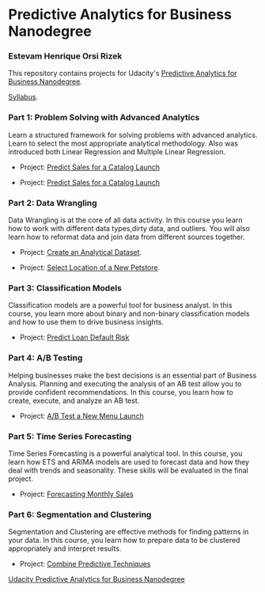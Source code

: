 # Predictive Analytics for Business Nanodegree

### Estevam Henrique Orsi Rizek

This repository contains projects for Udacity's [Predictive Analytics for Business Nanodegree](https://www.udacity.com/course/predictive-analytics-for-business-nanodegree--nd008).

[Syllabus](https://s3-us-west-2.amazonaws.com/udacity-printer/production/syllabus/syllabus-nd008-br-default-en-us.pdf).

### Part 1: Problem Solving with Advanced Analytics

Learn a structured framework for solving problems with advanced analytics. Learn to select the most appropriate analytical methodology. Also was introduced both Linear Regression and Multiple Linear Regression.

- Project: [Predict Sales for a Catalog Launch](https://github.com/Ehor26/Udacity---Nanodegree---Predictive-Analytics-for-Business/blob/master/P1%20-%20Problem%20Solving%20with%20Advanced%20Analytics/Projeto%201-%20Prevendo%20Demanda%20de%20um%20Cat%C3%A1logo.pdf)

- Project: [Predict Sales for a Catalog Launch](https://github.com/Ehor26/Udacity---Nanodegree---Predictive-Analytics-for-Business/blob/master/P1%20-%20Problem%20Solving%20with%20Advanced%20Analytics/Projeto%201-%20Prevendo%20Demanda%20de%20um%20Cat%C3%A1logo.pdf)

### Part 2: Data Wrangling
Data Wrangling is at the core of all data activity. In this course you learn how to work with different data types,dirty data, and outliers. You will also learn how to reformat data and join data from different sources together.

- Project: [Create an Analytical Dataset](https://github.com/Ehor26/Udacity---Nanodegree---Predictive-Analytics-for-Business/blob/master/P2%20-%20Creating%20an%20Analytical%20Dataset/P_2.2%20-%20More%20on%20Predictor%20Variables/Projeto%202%20-%20Recomenda%C3%A7%C3%A3o.pdf).

- Project: [Select Location of a New Petstore](https://github.com/Ehor26/Udacity---Nanodegree---Predictive-Analytics-for-Business/blob/master/P2%20-%20Creating%20an%20Analytical%20Dataset/P_2.2%20-%20More%20on%20Predictor%20Variables/Projeto%202%20-%20Recomenda%C3%A7%C3%A3o.pdf).

### Part 3: Classification Models
Classification models are a powerful tool for business analyst. In this course, you learn more about binary and non-binary classification models and how to use them to drive business insights.

- Project: [Predict Loan Default Risk](https://github.com/Ehor26/Udacity---Nanodegree---Predictive-Analytics-for-Business/blob/master/P2%20-%20Creating%20an%20Analytical%20Dataset/P_2.2%20-%20More%20on%20Predictor%20Variables/Projeto%202%20-%20Recomenda%C3%A7%C3%A3o.pdf)

### Part 4: A/B Testing
Helping businesses make the best decisions is an essential part of Business Analysis. Planning and executing the analysis of an AB test allow you to provide confident recommendations. In this course, you learn how to create, execute, and analyze an AB test.

- Project: [A/B Test a New Menu Launch]( https://github.com/Ehor26/Udacity---Nanodegree---Predictive-Analytics-for-Business/blob/master/P4%20-%20A_B%20Testing%20for%20Business%20Analysts/Projeto%20-%20Prevendo%20o%20Impacto%20do%20Lan%C3%A7amento%20de%20um%20novo%20Menu.pdf)

### Part 5: Time Series Forecasting
Time Series Forecasting is a powerful analytical tool. In this course, you learn how ETS and ARIMA models are used to forecast data and how they deal with trends and seasonality. These skills will be evaluated in the final project.


- Project: [Forecasting Monthly Sales](https://github.com/Ehor26/Udacity---Nanodegree---Predictive-Analytics-for-Business/blob/master/P5%20-%20Time%20Series%20Forecasting/P5%20-%20Forecasting%20Monthly%20Sales%20%E2%80%93%20Video%20games%20Company.pdf)

### Part 6: Segmentation and Clustering
Segmentation and Clustering are effective methods for finding patterns in your data. In this course, you learn how to prepare data to be clustered appropriately and interpret results.

- Project: [Combine Predictive Techniques](https://github.com/Ehor26/Udacity---Nanodegree---Predictive-Analytics-for-Business/blob/master/P6%20-%20Segmentation%20and%20Clustering/P7%20-%20Capstone%20de%20an%C3%A1lise%20preditiva.pdf)

[Udacity Predictive Analytics for Business Nanodegree](https://graduation-api.udacity.com/api/certificate/25MAP44H/download)
